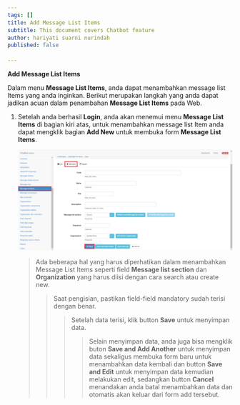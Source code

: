 ```yaml
---
tags: []
title: Add Message List Items
subtitle: This document covers Chatbot feature
author: hariyati suarni nurindah
published: false

---
```

**Add Message List Items**

Dalam menu **Message List Items**, anda dapat menambahkan message list Items yang anda inginkan. Berikut merupakan langkah yang anda dapat jadikan acuan dalam penambahan **Message List Items** pada Web.

1. Setelah anda berhasil **Login**, anda akan menemui menu **Message List Items** di bagian kiri atas, untuk menambahkan message list Item anda dapat mengklik bagian **Add New** untuk membuka form **Message List Items**.

   ![](/uploads/messagelistsitems2.PNG)

   > Ada beberapa hal yang harus diperhatikan dalam menambahkan Message List Items seperti field **Message list section** dan **Organization** yang harus diisi dengan cara search atau create new.
   >
   > > Saat pengisian, pastikan field-field mandatory sudah terisi dengan benar.
   > >
   > > > Setelah data terisi, klik button **Save** untuk menyimpan data.
   > > >
   > > > > Selain menyimpan data, anda juga bisa mengklik buton **Save and Add Another** untuk menyimpan data sekaligus membuka form baru untuk menambahkan data kembali dan button **Save and Edit** untuk menyimpan data kemudian melakukan edit, sedangkan button **Cancel** menandakan anda batal menambahkan data dan otomatis akan keluar dari form add tersebut.